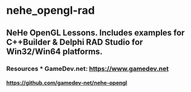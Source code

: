 # nehe_opengl-rad
## NeHe OpenGL Lessons.  Includes examples for C++Builder &amp; Delphi RAD Studio for Win32/Win64 platforms.  
### Resources  * GameDev.net: https://www.gamedev.net 
#### https://github.com/gamedev-net/nehe-opengl
